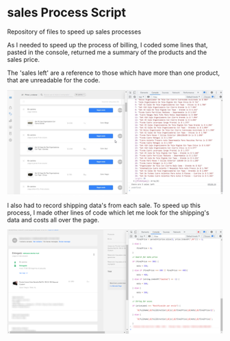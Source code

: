 # sales Process Script
Repository of files to speed up sales processes

As I needed to speed up the process of billing, I coded some lines that, pasted in the console, returned me a summary of the products and the sales price. 

The 'sales left' are a reference to those which have more than one product, that are unreadable for the code.

![billing img](https://github.com/joacode/salesProcessScripts/blob/main/Screenshots%20for%20readme/billingData.png?raw=true)



I also had to record shipping data's from each sale. To speed up this process, I made other lines of code which let me look for the shipping's data and costs all over the page.

![flex img](https://github.com/joacode/salesProcessScripts/blob/main/Screenshots%20for%20readme/deliveryScreenshot.png?raw=true)
